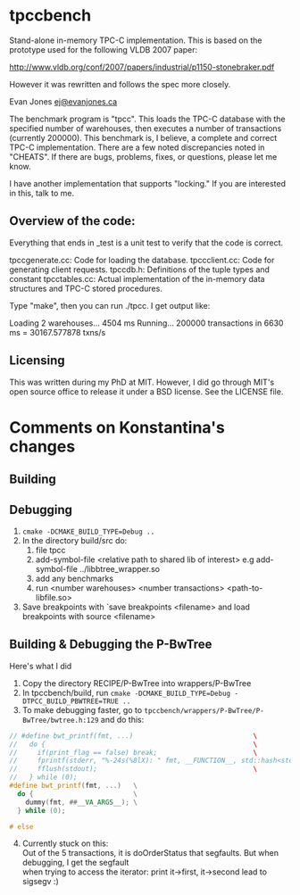 # tpccbench

Stand-alone in-memory TPC-C implementation. This is based on the prototype
used for the following VLDB 2007 paper:

http://www.vldb.org/conf/2007/papers/industrial/p1150-stonebraker.pdf

However it was rewritten and follows the spec more closely.

Evan Jones
ej@evanjones.ca


The benchmark program is "tpcc". This loads the TPC-C database with the
specified number of warehouses, then executes a number of transactions
(currently 200000). This benchmark is, I believe, a complete and correct TPC-C
implementation. There are a few noted discrepancies noted in "CHEATS". If there
are bugs, problems, fixes, or questions, please let me know.

I have another implementation that supports "locking." If you are interested
in this, talk to me.


## Overview of the code:

Everything that ends in _test is a unit test to verify that the code is correct.

tpccgenerate.cc: Code for loading the database.
tpccclient.cc: Code for generating client requests.
tpccdb.h: Definitions of the tuple types and constant
tpcctables.cc: Actual implementation of the in-memory data structures and
    TPC-C stored procedures.


Type "make", then you can run ./tpcc. I get output like:

Loading 2 warehouses... 4504 ms
Running... 200000 transactions in 6630 ms = 30167.577878 txns/s


## Licensing

This was written during my PhD at MIT. However, I did go through MIT's open
source office to release it under a BSD license. See the LICENSE file.

# Comments on Konstantina's changes

## Building

## Debugging

1. `cmake -DCMAKE_BUILD_TYPE=Debug ..`
2. In the directory build/src do:  
    1. file tpcc
    2. add-symbol-file \<relative path to shared lib of interest\> e.g add-symbol-file ../libbtree_wrapper.so
    3. add any benchmarks
    3. run \<number warehouses\> \<number transactions\> \<path-to-libfile.so\>
3. Save breakpoints with `save breakpoints \<filename\> and load breakpoints with source \<filename\>

## Building & Debugging the P-BwTree 
Here's what I did  

1. Copy the directory RECIPE/P-BwTree into wrappers/P-BwTree
2. In tpccbench/build, run `cmake -DCMAKE_BUILD_TYPE=Debug -DTPCC_BUILD_PBWTREE=TRUE ..`
3. To make debugging faster, go to `tpccbench/wrappers/P-BwTree/P-BwTree/bwtree.h:129` and do this:     
```c++
// #define bwt_printf(fmt, ...)                              \
//   do {                                                    \
//     if(print_flag == false) break;                        \
//     fprintf(stderr, "%-24s(%8lX): " fmt, __FUNCTION__, std::hash<std::thread::id>()(std::this_thread::get_id()), ##__VA_ARGS__); \
//     fflush(stdout);                                       \
//   } while (0);
#define bwt_printf(fmt, ...)   \
  do {                         \
    dummy(fmt, ##__VA_ARGS__); \
  } while (0);

# else
```
4. Currently stuck on this:  
Out of the 5 transactions, it is doOrderStatus that segfaults. But when debugging, I get the segfault   
when trying to access the iterator: print it->first, it->second lead to sigsegv :)